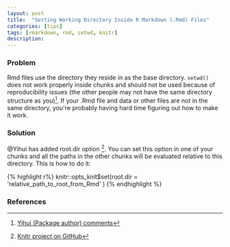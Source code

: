 ```yaml
---
layout: post
title:  "Setting Working Directory Inside R Markdown (.Rmd) Files"
categories: [tips]
tags: [rmarkdown, rmd, setwd, knitr]
description:
---
```

### Problem

Rmd files use the directory they reside in as the base directory. `setwd()` does not work properly inside chunks and should not be used because of reproducibility issues (the other people may not have the same directory structure as you)[^1]. If your .Rmd file and data or other files are not in the same directory, you're probably having hard time figuring out how to make it work.

### Solution
@Yihui has added root.dir option [^2]. You can set this option in one of your chunks and all the paths in the other chunks will be evaluated relative to this directory. This is how to do it:

{% highlight r%}
knitr::opts_knit$set(root.dir = 'relative_path_to_root_from_Rmd' )
{% endhighlight %}

### References

[^1]: [Yihui (Package author) comments](https://groups.google.com/forum/#!topic/knitr/knM0VWoexT0)
[^2]: [Knitr project on GitHub](https://github.com/yihui/knitr/issues/277)

